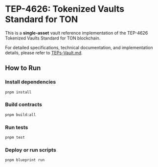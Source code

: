 # TEP-4626: Tokenized Vaults Standard for TON

This is a **single-asset** vault reference implementation of the TEP-4626 Tokenized Vaults Standard for TON blockchain.

For detailed specifications, technical documentation, and implementation details, please refer to [TEPs-Vault.md](./TEPs-Vault.md).

## How to Run

### Install dependencies
```bash
pnpm install
```

### Build contracts
```bash
pnpm build:all
```

### Run tests
```bash
pnpm test
```

### Deploy or run scripts
```bash
pnpm blueprint run
```
